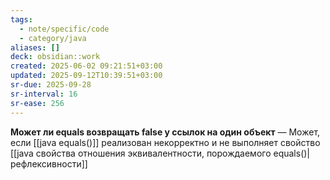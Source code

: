 ```yaml
---
tags:
  - note/specific/code
  - category/java
aliases: []
deck: obsidian::work
created: 2025-06-02 09:21:51+03:00
updated: 2025-09-12T10:39:51+03:00
sr-due: 2025-09-28
sr-interval: 16
sr-ease: 256
---
```


**Может ли equals возвращать false у ссылок на один объект**
—
Может, если [[java equals()]] реализован некорректно и не выполняет свойство [[java свойства отношения эквивалентности, порождаемого equals()|рефлексивности]]
